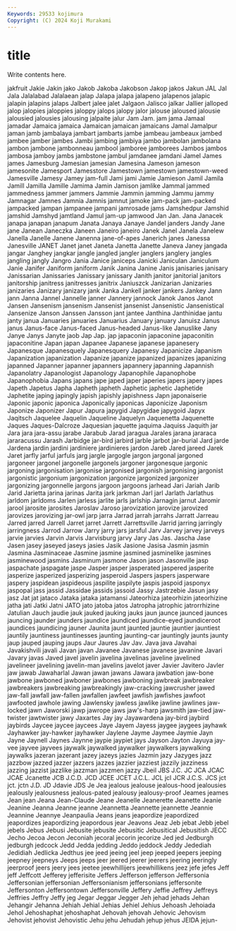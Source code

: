 ```yaml
---
Keywords: 29533 kojimura
Copyright: (C) 2024 Koji Murakami
---
```


# title

Write contents here.



 jakfruit
Jakie Jakin jako Jakob Jakoba Jakobson Jakop jakos Jakun JAL
Jal Jala Jalalabad Jalalaean jalap Jalapa jalapa jalapeno jalapenos jalapic
jalapin jalapins jalaps Jalbert jalee jalet Jalgaon Jalisco jalkar Jallier
jalloped jalop jalopies jaloppies jaloppy jalops jalopy jalor jalouse jaloused
jalousie jalousied jalousies jalousing jalpaite jalur Jam Jam. jam jama
Jamaal jamadar Jamaica jamaica Jamaican jamaican jamaicans Jamal Jamalpur jaman
jamb jambalaya jambart jambarts jambe jambeau jambeaux jambed jambee jamber
jambes Jambi jambing jambiya jambo jambolan jambolana jambon jambone jambonneau
jambool jamboree jamborees Jambos jambos jambosa jamboy jambs jambstone jambul
jamdanee jamdani Jamel James james Jamesburg Jamesian jamesian Jamesina Jameson
jameson jamesonite Jamesport Jamesstore Jamestown jamestown jamestown-weed Jamesville Jamesy Jamey
jam-full Jami jami Jamie Jamieson Jamil Jamila Jamill Jamilla Jamille
Jamima Jamin Jamison jamlike Jammal jammed jammedness jammer jammers Jammie
Jammin jamming Jammu jammy Jamnagar Jamnes Jamnia Jamnis jamnut jamoke
jam-pack jam-packed jampacked jampan jampanee jampani jamrosade jams Jamshedpur Jamshid
jamshid Jamshyd jamtland Jamul jam-up jamwood Jan Jan. Jana Janacek
janapa janapan janapum Janata Janaya Janaye Jandel janders Jandy Jane
jane Janean Janeczka Janeen Janeiro janeiro Janek Janel Janela Janelew
Janella Janelle Janene Janenna jane-of-apes Janerich janes Janessa Janesville JANET
Janet janet Janeta Janetta Janette Janeva Janey jangada jangar Janghey
jangkar jangle jangled jangler janglers janglery jangles jangling jangly Jangro
Jania Janice janiceps Janicki Janiculan Janiculum Janie Janifer Janiform janiform
Janik Janina Janine Janis janisaries janisary Janissarian Janissaries Janissary janissary
Janith janitor janitorial janitors janitorship janitress janitresses janitrix Janiuszck Janizarian
Janizaries janizaries Janizary janizary jank Janka Jankell janker jankers Jankey
Jann jann Janna Jannel Jannelle janner Jannery jannock Janok Janos
Janot Jansen Jansenism jansenism Jansenist jansenist Jansenistic Jansenistical Jansenize Janson
Janssen Jansson jant jantee Janthina Janthinidae jantu janty janua Januaries
januaries Januarius January january Januisz Janus janus Janus-face Janus-faced Janus-headed
Janus-like Januslike Jany Janye Janys Janyte jaob Jap Jap. jap
japaconin japaconine japaconitin japaconitine Japan japan Japanee Japanese japanese japanesery
Japanesque Japanesquely Japanesquery Japanesy Japanicize Japanism Japanization japanization Japanize japanize
japanized japanizes japanizing japanned Japanner japanner japanners japannery japanning Japannish
Japanolatry Japanologist Japanology Japanophile Japanophobe Japanophobia Japans japans jape japed
japer japeries japers japery japes Japeth Japetus Japha Japheth japheth
Japhetic japhetic Japhetide Japhetite japing japingly japish japishly japishness Japn
japonaiserie Japonic japonic japonica Japonically japonicas Japonicize Japonism Japonize Japonizer
Japur Japura japygid Japygidae japygoid Japyx Jaqitsch Jaquelee Jaquelin Jaqueline
Jaquelyn Jaquenetta Jaquenette Jaques Jaques-Dalcroze Jaquesian jaquette jaquima Jaquiss Jaquith
jar Jara jara jara-assu jarabe Jarabub Jarad jaragua Jarales jarana
jararaca jararacussu Jarash Jarbidge jar-bird jarbird jarble jarbot jar-burial Jard
jarde Jardena jardin jardini jardiniere jardinieres jardon Jareb Jared jareed
Jarek Jaret jarfly jarful jarfuls jarg jargle jargogle jargon jargonal
jargoned jargoneer jargonel jargonelle jargonels jargoner jargonesque jargonic jargoning jargonisation
jargonise jargonised jargonish jargonising jargonist jargonistic jargonium jargonization jargonize jargonized
jargonizer jargonizing jargonnelle jargons jargoon jargoons jarhead Jari Jariah Jarib
Jarid Jarietta jarina jarinas Jarita jark jarkman Jarl jarl Jarlath
Jarlathus jarldom jarldoms Jarlen jarless jarlite jarls jarlship Jarnagin jarnut
Jaromir jarool jarosite jarosites Jaroslav Jaroso jarovization jarovize jarovized jarovizes
jarovizing jar-owl jarp jarra Jarrad jarrah jarrahs Jarratt Jarreau Jarred
jarred Jarrell Jarret jarret Jarrett Jarrettsville Jarrid jarring jarringly jarringness
Jarrod Jarrow Jarry jarry jars jarsful Jarv Jarvey jarvey jarveys
jarvie jarvies Jarvin Jarvis Jarvisburg jarvy Jary Jas Jas. Jascha
Jase Jasen jasey jaseyed jaseys jasies Jasik Jasione Jasisa Jasmin
jasmin Jasmina Jasminaceae Jasmine jasmine jasmined jasminelike jasmines jasminewood jasmins
Jasminum jasmone Jason jason Jasonville jasp jaspachate jaspagate jaspe Jasper
jasper jasperated jaspered jasperite jasperize jasperized jasperizing jasperoid Jaspers jaspers
jasperware jaspery jaspidean jaspideous jaspilite jaspilyte jaspis jaspoid jasponyx jaspopal
jass jassid Jassidae jassids jassoid Jassy Jastrzebie Jasun jasy jasz
Jat jat jataco Jataka jataka jatamansi Jateorhiza jateorhizin jateorhizine jatha
jati Jatki Jatni JATO jato jatoba jatos Jatropha jatrophic jatrorrhizine
Jatulian Jauch jaudie jauk jauked jauking jauks jaun jaunce jaunced
jaunces jauncing jaunder jaunders jaundice jaundiced jaundice-eyed jaundiceroot jaundices jaundicing
jauner Jaunita jaunt jaunted jauntie jauntier jauntiest jauntily jauntiness jauntinesses
jaunting jaunting-car jauntingly jaunts jaunty jaup jauped jauping jaups Jaur
Jaures Jav Jav. Java java Javahai Javakishvili javali Javan javan
Javanee Javanese javanese javanine Javari Javary javas Javed javel javelin
javelina javelinas javeline javelined javelineer javelining javelin-man javelins javelot javer
Javier Javitero Javler jaw jawab Jawaharlal Jawan jawan jawans Jawara
jawbation jaw-bone jawbone jawboned jawboner jawbones jawboning jawbreak jawbreaker jawbreakers
jawbreaking jawbreakingly jaw-cracking jawcrusher jawed jaw-fall jawfall jaw-fallen jawfallen jawfeet
jawfish jawfishes jawfoot jawfooted jawhole jawing Jawlensky jawless jawlike jawline
jawlines jaw-locked jawn Jaworski jawp jawrope jaws jaw's-harp jawsmith jaw-tied
jaw-twister jawtwister jawy Jaxartes Jay jay Jayawardena jay-bird jaybird jaybirds
Jaycee jaycee jaycees Jaye Jayem Jayess jaygee jaygees jayhawk Jayhawker
jay-hawker jayhawker Jaylene Jayme Jaymee Jaymie Jayn Jayne Jaynell Jaynes
Jaynne jaypie jaypiet jays Jayson Jayton Jayuya jay-vee jayvee jayvees
jaywalk jaywalked jaywalker jaywalkers jaywalking jaywalks jazeran jazerant jazey jazeys
jazies Jazmin jazy Jazyges jazz jazzbow jazzed jazzer jazzers jazzes
jazzier jazziest jazzily jazziness jazzing jazzist jazzlike jazzman jazzmen jazzy
Jbeil JBS J.C. JC JCA JCAC JCAE Jcanette JCB J.C.D.
JCD JCEE JCET J.C.L. JCL jcl JCR J.C.S. JCS jct
jct. jctn J.D. JD Jdavie JDS Je Jea jealous jealouse
jealous-hood jealousies jealously jealousness jealous-pated jealousy jealousy-proof Jeames jeames Jean
jean Jeana Jean-Claude Jeane Jeanelle Jeanerette Jeanette Jeanie Jeanine Jeanna
Jeanne jeanne Jeannetta Jeannette jeannette Jeannie Jeannine Jeannye Jeanpaulia Jeans
jeans jeapordize jeapordized jeapordizes jeapordizing jeapordous jear Jeavons Jeaz Jeb
jebat Jebb jebel jebels Jebus Jebusi Jebusite jebusite Jebusitic Jebusitical
Jebusitish JECC Jecho Jecoa Jecon Jeconiah jecoral jecorin jecorize Jed
jed Jedburgh jedburgh jedcock Jedd Jedda jedding Jeddo jeddock Jeddy
Jedediah Jedidiah Jedlicka Jedthus jee jeed jeeing jeel jeep jeeped
jeepers jeeping jeepney jeepneys Jeeps jeeps jeer jeered jeerer jeerers
jeering jeeringly jeerproof jeers jeery jees jeetee jeewhillijers jeewhillikens jeez
jefe jefes Jeff jeff Jeffcott Jefferey jefferisite Jeffers Jefferson jefferson
Jeffersonia Jeffersonian jeffersonian Jeffersonianism jeffersonians jeffersonite Jeffersonton Jeffersontown Jeffersonville Jeffery
Jeffie Jeffrey Jeffreys Jeffries Jeffry Jeffy jeg Jegar Jeggar Jegger
Jeh jehad jehads Jehan Jehangir Jehanna Jehiah Jehial Jehias Jehiel
Jehius Jehoash Jehoiada Jehol Jehoshaphat jehoshaphat Jehovah jehovah Jehovic Jehovism
Jehovist jehovist Jehovistic Jehu jehu Jehudah jehup jehus JEIDA jejun-
